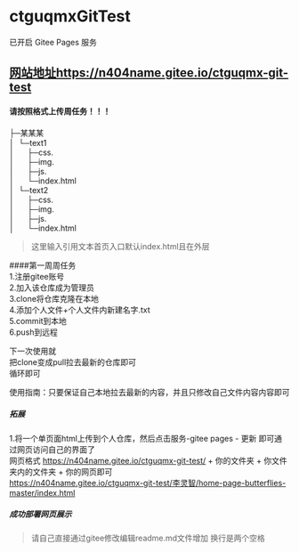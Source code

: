 # ctguqmxGitTest
已开启 Gitee Pages 服务
## [网站地址]( https://n404name.gitee.io/ctguqmx-git-test)https://n404name.gitee.io/ctguqmx-git-test


#### 请按照格式上传周任务！！！
├─某某某  
│&nbsp;&nbsp;└─text1  
│&nbsp;&nbsp;&nbsp;&nbsp;&nbsp;&nbsp;├─css.  
│&nbsp;&nbsp;&nbsp;&nbsp;&nbsp;&nbsp;├─img.  
│&nbsp;&nbsp;&nbsp;&nbsp;&nbsp;&nbsp;├─js.  
│&nbsp;&nbsp;&nbsp;&nbsp;&nbsp;&nbsp;└─index.html  
│&nbsp;&nbsp;└─text2  
│&nbsp;&nbsp;&nbsp;&nbsp;&nbsp;&nbsp;├─css.  
│&nbsp;&nbsp;&nbsp;&nbsp;&nbsp;&nbsp;├─img.  
│&nbsp;&nbsp;&nbsp;&nbsp;&nbsp;&nbsp;├─js.  
│&nbsp;&nbsp;&nbsp;&nbsp;&nbsp;&nbsp;└─index.html  
> 这里输入引用文本首页入口默认index.html且在外层  
  
####第一周周任务  
1.注册gitee账号  
2.加入该仓库成为管理员  
3.clone将仓库克隆在本地  
4.添加个人文件+个人文件内新建名字.txt  
5.commit到本地  
6.push到远程  
 
下一次使用就  
把clone变成pull拉去最新的仓库即可  
循环即可  

使用指南：只要保证自己本地拉去最新的内容，并且只修改自己文件内容内容即可  

##### 拓展
1.将一个单页面html上传到个人仓库，然后点击服务-gitee pages - 更新 即可通过网页访问自己的界面了  
网页格式
https://n404name.gitee.io/ctguqmx-git-test/ + 你的文件夹 + 你文件夹内的文件夹 + 你的网页即可  
https://n404name.gitee.io/ctguqmx-git-test/李灵智/home-page-butterflies-master/index.html

##### 成功部署网页展示
> 请自己直接通过gitee修改编辑readme.md文件增加
> 换行是两个空格
